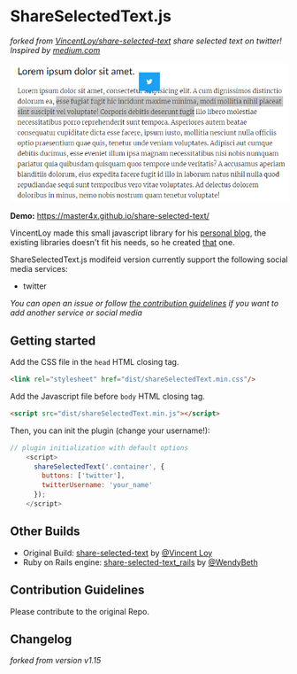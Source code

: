# ShareSelectedText.js
*forked from [VincentLoy/share-selected-text](https://github.com/VincentLoy/share-selected-text)*
*share selected text on twitter! Inspired by [medium.com](https://medium.com)*

![share selected text - ShareSelectedText.js](demo/sst.png)

**Demo:** https://master4x.github.io/share-selected-text/

VincentLoy made this small javascript library for his [personal blog](http://vincent-loy.fr), the existing
libraries doesn't fit his needs, so he created [that](https://github.com/VincentLoy/share-selected-text) one.

ShareSelectedText.js modifeid version currently support the following social media services:
- twitter

*You can open an issue or follow [the contribution guidelines](https://github.com/VincentLoy/share-selected-text#contribution-guidelines) if you want to add another service or social media*

## Getting started

Add the CSS file in the `head` HTML closing tag.
```html
<link rel="stylesheet" href="dist/shareSelectedText.min.css"/>
```

Add the Javascript file before `body` HTML closing tag.
```html
<script src="dist/shareSelectedText.min.js"></script>
```

Then, you can init the plugin (change your username!):
```javascript
// plugin initialization with default options
    <script>
      shareSelectedText('.container', {
        buttons: ['twitter'],
        twitterUsername: 'your_name'
      });
    </script>
```

## Other Builds
- Original Build: [share-selected-text](https://github.com/VincentLoy/share-selected-text) by [@Vincent Loy](https://github.com/VincentLoy)
- Ruby on Rails engine: [share-selected-text_rails](https://github.com/WendyBeth/share-selected-text_rails) by [@WendyBeth](https://github.com/WendyBeth)

## Contribution Guidelines
Please contribute to the original Repo.

## Changelog
*forked from version v1.15*
